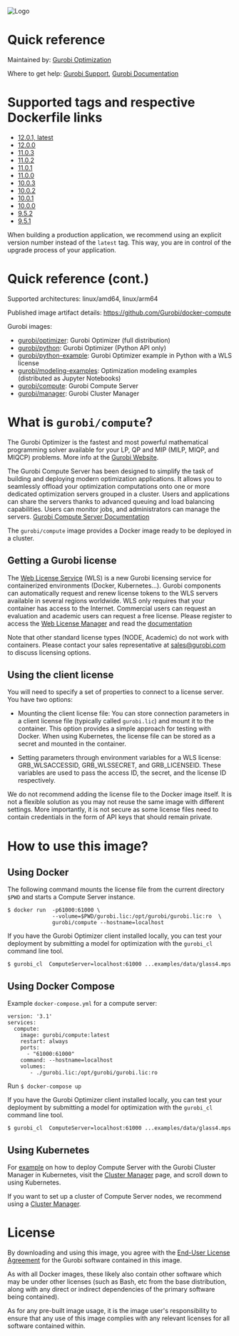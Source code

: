 ![Logo](https://cdn.gurobi.com/wp-content/uploads/GurobiLogo_Black.svg "Gurobi Optimization")
# Quick reference
Maintained by: [Gurobi Optimization](https://www.gurobi.com)

Where to get help: [Gurobi Support](https://www.gurobi.com/support/), [Gurobi Documentation](https://www.gurobi.com/documentation/)

# Supported tags and respective Dockerfile links

* [12.0.1, latest](https://github.com/Gurobi/docker-compute/blob/master/12.0.1/Dockerfile)
* [12.0.0](https://github.com/Gurobi/docker-compute/blob/master/12.0.0/Dockerfile)
* [11.0.3](https://github.com/Gurobi/docker-compute/blob/master/11.0.3/Dockerfile)
* [11.0.2](https://github.com/Gurobi/docker-compute/blob/master/11.0.2/Dockerfile)
* [11.0.1](https://github.com/Gurobi/docker-compute/blob/master/11.0.1/Dockerfile)
* [11.0.0](https://github.com/Gurobi/docker-compute/blob/master/11.0.0/Dockerfile)
* [10.0.3](https://github.com/Gurobi/docker-compute/blob/master/10.0.3/Dockerfile)
* [10.0.2](https://github.com/Gurobi/docker-compute/blob/master/10.0.2/Dockerfile)
* [10.0.1](https://github.com/Gurobi/docker-compute/blob/master/10.0.1/Dockerfile)
* [10.0.0](https://github.com/Gurobi/docker-compute/blob/master/10.0.0/Dockerfile)
* [9.5.2](https://github.com/Gurobi/docker-compute/blob/master/9.5.2/Dockerfile)
* [9.5.1](https://github.com/Gurobi/docker-compute/blob/master/9.5.1/Dockerfile)


When building a production application, we recommend using an explicit version number instead of the `latest` tag.
This way, you are in control of the upgrade process of your application.

# Quick reference (cont.)

Supported architectures: linux/amd64, linux/arm64

Published image artifact details: https://github.com/Gurobi/docker-compute

Gurobi images:
- [gurobi/optimizer](https://hub.docker.com/r/gurobi/optimizer): Gurobi Optimizer (full distribution)
- [gurobi/python](https://hub.docker.com/r/gurobi/python): Gurobi Optimizer (Python API only)
- [gurobi/python-example](https://hub.docker.com/r/gurobi/python-example): Gurobi Optimizer example in Python with a WLS license
- [gurobi/modeling-examples](https://hub.docker.com/r/gurobi/modeling-examples): Optimization modeling examples (distributed as Jupyter Notebooks)
- [gurobi/compute](https://hub.docker.com/r/gurobi/compute): Gurobi Compute Server
- [gurobi/manager](https://hub.docker.com/r/gurobi/manager): Gurobi Cluster Manager

# What is `gurobi/compute`?
The Gurobi Optimizer is the fastest and most powerful mathematical programming solver available 
for your LP, QP and MIP (MILP, MIQP, and MIQCP) problems.
More info at the [Gurobi Website](https://www.gurobi.com/products/gurobi-optimizer/).

The Gurobi Compute Server has been designed to simplify the task of building and deploying modern 
optimization applications. It allows you to seamlessly offload your optimization 
computations onto one or more dedicated optimization servers grouped in a cluster. 
Users and applications can share the servers thanks to advanced queuing and load 
balancing capabilities. Users can monitor jobs, and administrators can manage the servers.
[Gurobi Compute Server Documentation](https://www.gurobi.com/documentation/current/remoteservices/index.html)

The `gurobi/compute` image provides a Docker image ready to be deployed in a cluster.

## Getting a Gurobi license

The [Web License Service](https://www.gurobi.com/web-license-service/) (WLS) is a new Gurobi licensing service 
for containerized environments (Docker, Kubernetes...). Gurobi components can automatically request and renew license tokens to 
the WLS servers available in several regions worldwide. WLS only requires that your container has access to the 
Internet. Commercial users can request an evaluation and academic users can request a free license.
Please register to access the [Web License Manager](https://license.gurobi.com) and read the
[documentation](https://license.gurobi.com/manager/doc/overview)

Note that other standard license types (NODE, Academic) do not work with containers.
Please contact your sales representative at [sales@gurobi.com](mailto:sales@gurobi.com) to discuss licensing options. 

## Using the client license

You will need to specify a set of properties to connect to a license server.  You have two options:
* Mounting the client license file:
You can store connection parameters in a client license file (typically called `gurobi.lic`) 
and mount it to the container. 
This option provides a simple approach for testing with Docker.
When using Kubernetes, the license file can be stored as a secret and mounted in the container.

* Setting parameters through environment variables for a WLS license: GRB_WLSACCESSID, GRB_WLSSECRET, and GRB_LICENSEID.
These variables are used to pass the access ID, the secret, and the license ID respectively.

We do not recommend adding the license file to the Docker image itself. It is not a flexible 
solution as you may not reuse the same image with different settings. More importantly, it is not secure
as some license files need to contain credentials in the form of API keys that should remain private.

# How to use this image?

## Using Docker

The following command mounts the license file from the current directory `$PWD` 
and starts a Compute Server instance.

```console
$ docker run  -p61000:61000 \
              --volume=$PWD/gurobi.lic:/opt/gurobi/gurobi.lic:ro  \
              gurobi/compute --hostname=localhost
```

If you have the Gurobi Optimizer client installed locally, you can test your deployment by 
submitting a model for optimization with the ``gurobi_cl`` command line tool.

```
$ gurobi_cl  ComputeServer=localhost:61000 ...examples/data/glass4.mps
```

## Using Docker Compose
Example `docker-compose.yml` for a compute server:

```
version: '3.1'
services:
  compute:
    image: gurobi/compute:latest
    restart: always
    ports:
      - "61000:61000"
    command: --hostname=localhost
    volumes:
       - ./gurobi.lic:/opt/gurobi/gurobi.lic:ro
```

Run `$ docker-compose up `


If you have the Gurobi Optimizer client installed locally, you can test your deployment by 
submitting a model for optimization with the ``gurobi_cl`` command line tool.

```
$ gurobi_cl  ComputeServer=localhost:61000 ...examples/data/glass4.mps
```
## Using Kubernetes
For [example](https://github.com/Gurobi/docker-manager/blob/master/12.0.1/k8s.yaml) on how to deploy Compute Server with the Gurobi Cluster Manager in Kubernetes, visit the [Cluster Manager](https://hub.docker.com/r/gurobi/manager) page, and scroll down to using Kubernetes.

If you want to set up a cluster of Compute Server nodes, we recommend using a
[Cluster Manager](https://hub.docker.com/r/gurobi/manager).



# License

By downloading and using this image, you agree with the 
[End-User License Agreement](https://www.gurobi.com/EULA) for the Gurobi software contained in this image.

As with all Docker images, these likely also contain other software which may be under other 
licenses (such as Bash, etc from the base distribution, along with any direct or indirect 
dependencies of the primary software being contained).

As for any pre-built image usage, it is the image user's responsibility to ensure that any use 
of this image complies with any relevant licenses for all software contained within.


